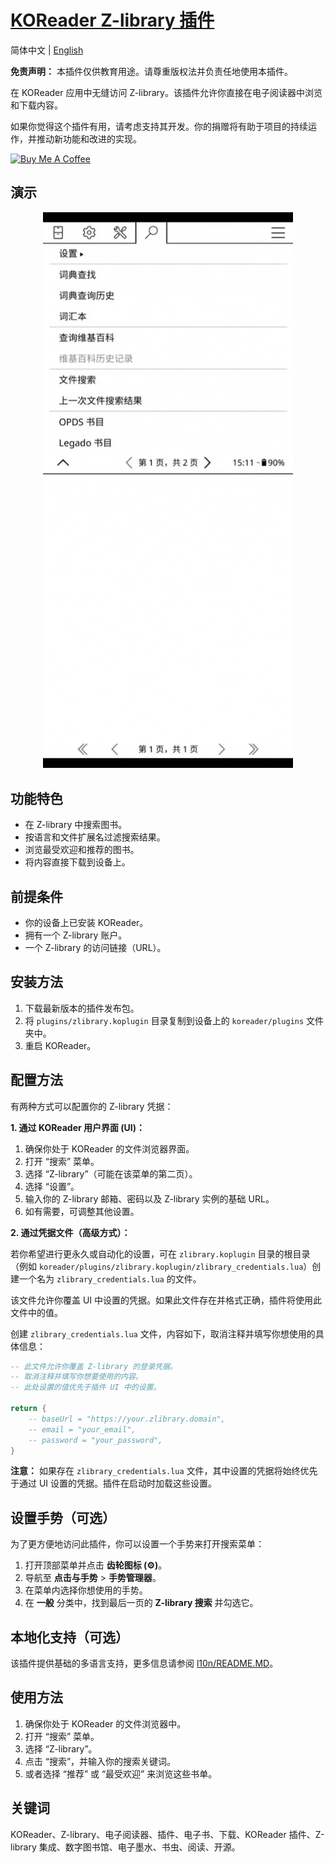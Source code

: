 # [KOReader Z-library 插件](https://github.com/ZlibraryKO/zlibrary.koplugin)

简体中文 | [English](./README.md)

**免责声明：** 本插件仅供教育用途。请尊重版权法并负责任地使用本插件。

在 KOReader 应用中无缝访问 Z-library。该插件允许你直接在电子阅读器中浏览和下载内容。

如果你觉得这个插件有用，请考虑支持其开发。你的捐赠将有助于项目的持续运作，并推动新功能和改进的实现。

<a href="https://buymeacoffee.com/zlibraryko" target="_blank"><img src="https://cdn.buymeacoffee.com/buttons/default-orange.png" alt="Buy Me A Coffee" height="41" width="174"></a>

## 演示

<div align="center">
  <img src="assets/search_and_download_zh.gif" width="400">
</div>

## 功能特色

*   在 Z-library 中搜索图书。
*   按语言和文件扩展名过滤搜索结果。
*   浏览最受欢迎和推荐的图书。
*   将内容直接下载到设备上。

## 前提条件

*   你的设备上已安装 KOReader。
*   拥有一个 Z-library 账户。
*   一个 Z-library 的访问链接（URL）。

## 安装方法

1.  下载最新版本的插件发布包。
2.  将 `plugins/zlibrary.koplugin` 目录复制到设备上的 `koreader/plugins` 文件夹中。
3.  重启 KOReader。

## 配置方法

有两种方式可以配置你的 Z-library 凭据：

**1. 通过 KOReader 用户界面 (UI)：**

1.  确保你处于 KOReader 的文件浏览器界面。
2.  打开 “搜索” 菜单。
3.  选择 “Z-library”（可能在该菜单的第二页）。
4.  选择 “设置”。
5.  输入你的 Z-library 邮箱、密码以及 Z-library 实例的基础 URL。
6.  如有需要，可调整其他设置。

**2. 通过凭据文件（高级方式）：**

若你希望进行更永久或自动化的设置，可在 `zlibrary.koplugin` 目录的根目录（例如 `koreader/plugins/zlibrary.koplugin/zlibrary_credentials.lua`）创建一个名为 `zlibrary_credentials.lua` 的文件。

该文件允许你覆盖 UI 中设置的凭据。如果此文件存在并格式正确，插件将使用此文件中的值。

创建 `zlibrary_credentials.lua` 文件，内容如下，取消注释并填写你想使用的具体信息：

```lua
-- 此文件允许你覆盖 Z-library 的登录凭据。
-- 取消注释并填写你想要使用的内容。
-- 此处设置的值优先于插件 UI 中的设置。

return {
    -- baseUrl = "https://your.zlibrary.domain",
    -- email = "your_email",
    -- password = "your_password",
}
```
**注意：** 如果存在 `zlibrary_credentials.lua` 文件，其中设置的凭据将始终优先于通过 UI 设置的凭据。插件在启动时加载这些设置。

## 设置手势（可选）

为了更方便地访问此插件，你可以设置一个手势来打开搜索菜单：

1.  打开顶部菜单并点击 **齿轮图标 (⚙️)**。
2.  导航至 **点击与手势** > **手势管理器**。
3.  在菜单内选择你想使用的手势。
4.  在 **一般** 分类中，找到最后一页的 **Z-library 搜索** 并勾选它。

## 本地化支持（可选）

该插件提供基础的多语言支持，更多信息请参阅 [l10n/README.MD](l10n/README.md)。

## 使用方法

1.  确保你处于 KOReader 的文件浏览器中。
2.  打开 “搜索” 菜单。
3.  选择 “Z-library”。
4.  点击 “搜索”，并输入你的搜索关键词。
5.  或者选择 “推荐” 或 “最受欢迎” 来浏览这些书单。

## 关键词

KOReader、Z-library、电子阅读器、插件、电子书、下载、KOReader 插件、Z-library 集成、数字图书馆、电子墨水、书虫、阅读、开源。
